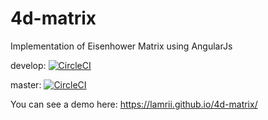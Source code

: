 # 4d-matrix
Implementation of Eisenhower Matrix using AngularJs

develop: [![CircleCI](https://circleci.com/gh/lamrii/4d-matrix/tree/develop.svg?style=shield)](https://circleci.com/gh/lamrii/4d-matrix/tree/develop)

master: [![CircleCI](https://circleci.com/gh/lamrii/4d-matrix/tree/master.svg?style=shield)](https://circleci.com/gh/lamrii/4d-matrix/tree/master)

You can see a demo here: https://lamrii.github.io/4d-matrix/
